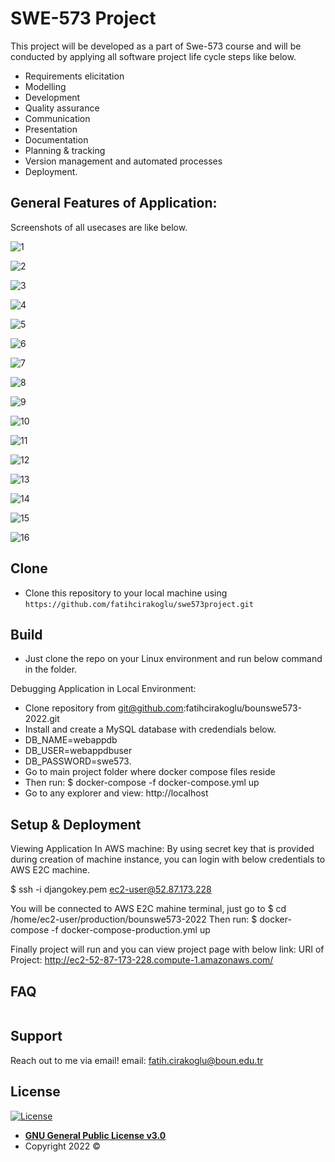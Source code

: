 # SWE-573 Project
This project will be developed as a part of Swe-573 course and will be conducted by applying all software project life cycle steps like below. 

- Requirements elicitation
- Modelling
- Development
- Quality assurance
- Communication
- Presentation
- Documentation
- Planning & tracking
- Version management and automated processes
- Deployment.

## General Features of Application: 
Screenshots of all usecases are like below.

![1](https://user-images.githubusercontent.com/33651899/176979823-72abd6ca-f30c-4e60-b1f9-ffdeb75211b0.JPG)

![2](https://user-images.githubusercontent.com/33651899/176979825-a541b534-7e69-4176-9f1e-d3e09165e663.JPG)

![3](https://user-images.githubusercontent.com/33651899/176979826-886a3d6b-b136-44f3-b434-9453ddc263bc.JPG)

![4](https://user-images.githubusercontent.com/33651899/176979827-e46c8770-139d-48f9-aa14-93d2fe0d8e05.JPG)

![5](https://user-images.githubusercontent.com/33651899/176979828-d84b53a4-81b3-43fe-b4a4-09a77bd7d296.JPG)

![6](https://user-images.githubusercontent.com/33651899/176979829-56b79af7-d6b6-4bba-aff1-0c6ea67aef90.JPG)

![7](https://user-images.githubusercontent.com/33651899/176979830-e93d251d-89a5-4c77-84cc-618af4bf3bc9.JPG)

![8](https://user-images.githubusercontent.com/33651899/176979831-93a508cc-4f97-427d-bdbb-21abd6b37076.JPG)

![9](https://user-images.githubusercontent.com/33651899/176979833-bbe0b93e-e7fb-4a33-9c76-1db0a494dea1.JPG)

![10](https://user-images.githubusercontent.com/33651899/176979834-4a1c6672-0eb0-433f-8298-8d68c881ed27.JPG)

![11](https://user-images.githubusercontent.com/33651899/176979835-30ef0e4a-89ca-468f-9769-67ec87315fce.JPG)

![12](https://user-images.githubusercontent.com/33651899/176979836-018eeefd-77fd-4e38-94e8-b2e287368d1b.JPG)

![13](https://user-images.githubusercontent.com/33651899/176979837-178b15d1-84c5-426f-b200-93d6d4b6c6d4.JPG)

![14](https://user-images.githubusercontent.com/33651899/176979839-4cbf02fe-866f-4a61-b361-51e35a2b6646.JPG)

![15](https://user-images.githubusercontent.com/33651899/176979840-f33470b8-808d-48d9-91b3-fb0ccb3d585f.JPG)

![16](https://user-images.githubusercontent.com/33651899/176979841-d0619505-ab7d-4509-b637-377fa6f4e7bc.JPG)

 
## Clone

- Clone this repository to your local machine using `https://github.com/fatihcirakoglu/swe573project.git`
 
## Build
- Just clone the repo on your Linux environment and run below command in the folder.

 Debugging Application in Local Environment:  
-	Clone repository from git@github.com:fatihcirakoglu/bounswe573-2022.git
-	Install and create a MySQL database with credendials below.
  - DB_NAME=webappdb
  - DB_USER=webappdbuser
  - DB_PASSWORD=swe573.
- Go to main project folder where docker compose files reside
- Then run: $ docker-compose -f  docker-compose.yml up
-	Go to any explorer and view: http://localhost

## Setup & Deployment
Viewing Application In AWS machine: 
By using secret key that is provided during creation of machine instance, you can login with below credentials to AWS E2C machine.

$ ssh  -i  djangokey.pem  ec2-user@52.87.173.228

You will be connected to AWS E2C mahine terminal, just go to 
$ cd /home/ec2-user/production/bounswe573-2022
Then run:
$ docker-compose -f  docker-compose-production.yml up

Finally project will run and you can view project page with below link:
URI of Project:  http://ec2-52-87-173-228.compute-1.amazonaws.com/

## FAQ

```

```

## Support
Reach out to me via email!
email: fatih.cirakoglu@boun.edu.tr



## License

[![License](http://img.shields.io/:license-mit-blue.svg?style=flat-square)](http://badges.mit-license.org)

- **[GNU General Public License v3.0](https://opensource.org/licenses/gpl-license)**
- Copyright 2022 © 

